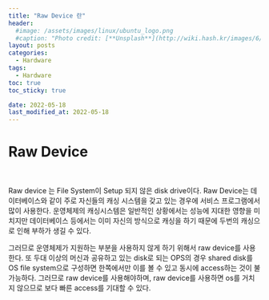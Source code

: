 ```yaml
---
title: "Raw Device 란"
header:
  #image: /assets/images/linux/ubuntu_logo.png
  #caption: "Photo credit: [**Unsplash**](http://wiki.hash.kr/images/6/6e/%EC%9A%B0%EB%B6%84%ED%88%AC_%EB%A1%9C%EA%B3%A0.png)"
layout: posts
categories:
  - Hardware
tags:
  - Hardware
toc: true
toc_sticky: true

date: 2022-05-18
last_modified_at: 2022-05-18
---
```


# Raw Device 

<br>

Raw device 는 File System이 Setup 되지 않은 disk drive이다. Raw Device는 데이터베이스와 같이 주로 자신들의 캐싱 시스템을 갖고 있는 경우에 서비스 프로그램에서 많이 사용한다. 운영체제의 캐싱시스템은 일반적인 상황에서는 성능에 지대한 영향을 미치지만 데이터베이스 등에서는 이미 자신의 방식으로 캐싱을 하기 때문에 두번의 캐싱으로 인해 부하가 생길 수 있다. 

그러므로 운영체제가 지원하는 부분을 사용하지 않게 하기 위해서 raw device를 사용한다. 또 두대 이상의 머신과 공유하고 있는 disk로 되는 OPS의 경우 shared disk를 OS file system으로 구성하면 한쪽에서만 이를 볼 수 있고 동시에 access하는 것이 불가능하다. 그러므로 raw device를 사용해야하며, raw device를 사용하면 os를 거치지 않으므로 보다 빠른 access를 기대할 수 있다.

<br><br>